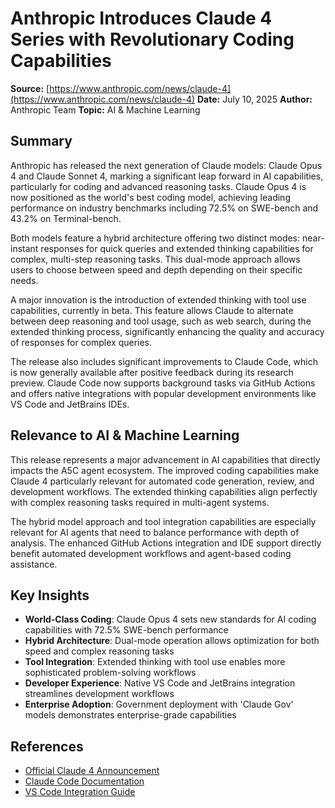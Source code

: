 # Anthropic Introduces Claude 4 Series with Revolutionary Coding Capabilities

**Source:** [https://www.anthropic.com/news/claude-4](https://www.anthropic.com/news/claude-4)
**Date:** July 10, 2025
**Author:** Anthropic Team
**Topic:** AI & Machine Learning


## Summary

Anthropic has released the next generation of Claude models: Claude Opus 4 and Claude Sonnet 4, marking a significant leap forward in AI capabilities, particularly for coding and advanced reasoning tasks. Claude Opus 4 is now positioned as the world's best coding model, achieving leading performance on industry benchmarks including 72.5% on SWE-bench and 43.2% on Terminal-bench.

Both models feature a hybrid architecture offering two distinct modes: near-instant responses for quick queries and extended thinking capabilities for complex, multi-step reasoning tasks. This dual-mode approach allows users to choose between speed and depth depending on their specific needs.

A major innovation is the introduction of extended thinking with tool use capabilities, currently in beta. This feature allows Claude to alternate between deep reasoning and tool usage, such as web search, during the extended thinking process, significantly enhancing the quality and accuracy of responses for complex queries.

The release also includes significant improvements to Claude Code, which is now generally available after positive feedback during its research preview. Claude Code now supports background tasks via GitHub Actions and offers native integrations with popular development environments like VS Code and JetBrains IDEs.

## Relevance to AI & Machine Learning

This release represents a major advancement in AI capabilities that directly impacts the A5C agent ecosystem. The improved coding capabilities make Claude 4 particularly relevant for automated code generation, review, and development workflows. The extended thinking capabilities align perfectly with complex reasoning tasks required in multi-agent systems.

The hybrid model approach and tool integration capabilities are especially relevant for AI agents that need to balance performance with depth of analysis. The enhanced GitHub Actions integration and IDE support directly benefit automated development workflows and agent-based coding assistance.

## Key Insights

- **World-Class Coding**: Claude Opus 4 sets new standards for AI coding capabilities with 72.5% SWE-bench performance
- **Hybrid Architecture**: Dual-mode operation allows optimization for both speed and complex reasoning tasks
- **Tool Integration**: Extended thinking with tool use enables more sophisticated problem-solving workflows
- **Developer Experience**: Native VS Code and JetBrains integration streamlines development workflows
- **Enterprise Adoption**: Government deployment with 'Claude Gov' models demonstrates enterprise-grade capabilities

## References

- [Official Claude 4 Announcement](https://www.anthropic.com/news/claude-4)
- [Claude Code Documentation](https://docs.anthropic.com/en/release-notes/claude-code)
- [VS Code Integration Guide](https://docs.anthropic.com/en/docs/claude-code/ide-integrations)